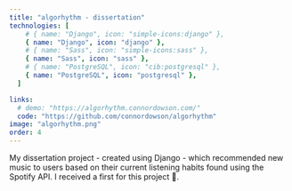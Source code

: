 ```yaml
---
title: "algorhythm - dissertation"
technologies: [
    # { name: "Django", icon: "simple-icons:django" },
    { name: "Django", icon: "django" },
    # { name: "Sass", icon: "simple-icons:sass" },
    { name: "Sass", icon: "sass" },
    # { name: "PostgreSQL", icon: "cib:postgresql" },
    { name: "PostgreSQL", icon: "postgresql" },
  ]

links:
  # demo: "https://algorhythm.connordowson.com/"
  code: "https://github.com/connordowson/algorhythm"
image: "algorhythm.png"
order: 4
---
```


My dissertation project - created using Django - which recommended new music to users based on their current listening habits found using the Spotify API. I received a first for this project 🥇.
